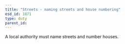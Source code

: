 ```yaml
---
title: "Streets - naming streets and house numbering"
esd_id: 1871
type: duty
parent_id:  
---
```


A local authority must name streets and number houses.

